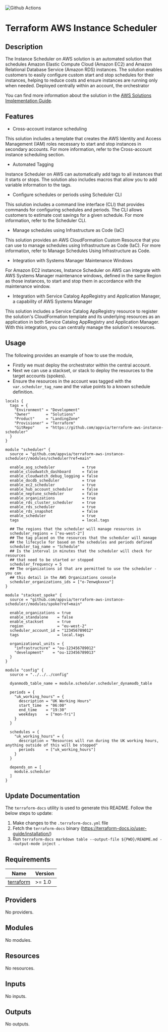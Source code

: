 ![Github Actions](../../actions/workflows/terraform.yml/badge.svg)

# Terraform AWS Instance Scheduler

## Description

The Instance Scheduler on AWS solution is an automated solution that schedules Amazon Elastic Compute Cloud (Amazon EC2) and Amazon Relational Database Service (Amazon RDS) instances. The solution enables customers to easily configure custom start and stop schedules for their instances, helping to reduce costs and ensure instances are running only when needed. Deployed centrally within an account, the orchestrator

You can find more information about the solution in the [AWS Solutions Implementation Guide](https://docs.aws.amazon.com/solutions/latest/instance-scheduler-on-aws/welcome.html).

## Features

- Cross-account instance scheduling

This solution includes a template that creates the AWS Identity and Access Management (IAM) roles necessary to start and stop instances in secondary accounts. For more information, refer to the Cross-account instance scheduling section.

- Automated Tagging

Instance Scheduler on AWS can automatically add tags to all instances that it starts or stops. The solution also includes macros that allow you to add variable information to the tags.

- Configure schedules or periods using Scheduler CLI

This solution includes a command line interface (CLI) that provides commands for configuring schedules and periods. The CLI allows customers to estimate cost savings for a given schedule. For more information, refer to the Scheduler CLI.

- Manage schedules using Infrastructure as Code (IaC)

This solution provides an AWS CloudFormation Custom Resource that you can use to manage schedules using Infrastructure as Code (IaC). For more information, refer to Manage Schedules Using Infrastructure as Code.

- Integration with Systems Manager Maintenance Windows

For Amazon EC2 instances, Instance Scheduler on AWS can integrate with AWS Systems Manager maintenance windows, defined in the same Region as those instances, to start and stop them in accordance with the maintenance window.

- Integration with Service Catalog AppRegistry and Application Manager, a capability of AWS Systems Manager

This solution includes a Service Catalog AppRegistry resource to register the solution's CloudFormation template and its underlying resources as an application in both Service Catalog AppRegistry and Application Manager. With this integration, you can centrally manage the solution's resources.

## Usage

The following provides an example of how to use the module,

- Firstly we must deploy the orchestrator within the central account.
- Next we can use a stackset, or stack to deploy the resources to the target accounts (spokes).
- Ensure the resources in the account was tagged with the `var.scheduler_tag_name` and the value points to a known schedule definition.

```hcl
locals {
  tags = {
    "Environment" = "Development"
    "Owner"       = "Solutions"
    "Product"     = "LandingZone"
    "Provisioner" = "Terraform"
    "GitRepo"     = "https://github.com/appvia/terraform-aws-instance-scheduler"
  }
}

module "scheduler" {
  source = "github.com/appvia/terraform-aws-instance-scheduler//modules/scheduler?ref=main"

  enable_asg_scheduler            = true
  enable_cloudwatch_dashboard     = false
  enable_cloudwatch_debug_logging = false
  enable_docdb_scheduler          = true
  enable_ec2_scheduler            = true
  enable_hub_account_scheduler    = false
  enable_neptune_scheduler        = false
  enable_organizations            = true
  enable_rds_cluster_scheduler    = true
  enable_rds_scheduler            = true
  enable_rds_snapshot             = false
  enable_scheduler                = true
  tags                            = local.tags

  ## The regions that the scheduler will manage resources in
  scheduler_regions = ["eu-west-2"]
  ## The tag placed on the resources that the scheduler will manage
  ## the lifecycle for based on the schedules and periods defined
  scheduler_tag_name = "Schedule"
  ## Is the interval in minutes that the scheduler will check for resources
  ## that need to be started or stopped
  scheduler_frequency = 5
  ## The organizations id that are permitted to use the scheduler - you can
  ## this detail in the AWS Organizations console
  scheduler_organizations_ids = ["o-7enwqkxxxx"]
}

module "stackset_spoke" {
  source = "github.com/appvia/terraform-aws-instance-scheduler//modules/spoke?ref=main"

  enable_organizations = true
  enable_standalone    = false
  enable_stackset      = true
  region               = "eu-west-2"
  scheduler_account_id = "123456789012"
  tags                 = local.tags

  organizational_units = {
    "infrastructure" = "ou-123456789012"
    "development"    = "ou-123456789013"
  }
}

module "config" {
  source = "../../../config"

  dyanmodb_table_name = module.scheduler.scheduler_dynamodb_table

  periods = {
    "uk_working_hours" = {
      description = "UK Working Hours"
      start_time  = "06:00"
      end_time    = "19:30"
      weekdays    = ["mon-fri"]
    }
  }

  schedules = {
    "uk_working_hours" = {
      description = "Resources will run during the UK working hours, anything outside of this will be stopped"
      periods     = ["uk_working_hours"]
    }
  }

  depends_on = [
    module.scheduler
  ]
}
```

## Update Documentation

The `terraform-docs` utility is used to generate this README. Follow the below steps to update:

1. Make changes to the `.terraform-docs.yml` file
2. Fetch the `terraform-docs` binary (https://terraform-docs.io/user-guide/installation/)
3. Run `terraform-docs markdown table --output-file ${PWD}/README.md --output-mode inject .`

<!-- BEGIN_TF_DOCS -->
## Requirements

| Name | Version |
|------|---------|
| <a name="requirement_terraform"></a> [terraform](#requirement\_terraform) | >= 1.0 |

## Providers

No providers.

## Modules

No modules.

## Resources

No resources.

## Inputs

No inputs.

## Outputs

No outputs.
<!-- END_TF_DOCS -->
